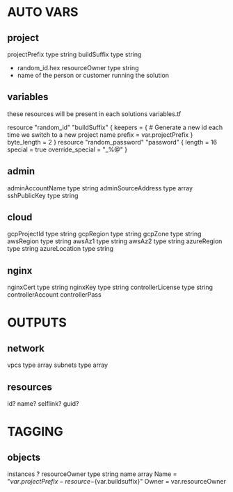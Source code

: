 # AUTO VARS
## project
projectPrefix type string
buildSuffix type string
  - random_id.hex
resourceOwner type string
  - name of the person or customer running the solution
## variables
 these resources will be present in each solutions variables.tf

resource "random_id" "buildSuffix" {
  keepers = {
    # Generate a new id each time we switch to a new project name
    prefix = var.projectPrefix
  }
  byte_length = 2
}
resource "random_password" "password" {
  length           = 16
  special          = true
  override_special = "_%@"
}
## admin
adminAccountName type string
adminSourceAddress type array
sshPublicKey type string
## cloud
gcpProjectId type string
gcpRegion type string
gcpZone type string
awsRegion type string
awsAz1 type string
awsAz2 type string
azureRegion type string
azureLocation type string
## nginx
nginxCert type string
nginxKey type string
controllerLicense type string
controllerAccount
controllerPass

# OUTPUTS
## network
vpcs type array
subnets type array
## resources
id?
name?
selflink?
guid?

# TAGGING
## objects
instances ?
resourceOwner type string
name array
    Name  = "${var.projectPrefix}-resource-${var.buildsuffix}"
    Owner = var.resourceOwner
